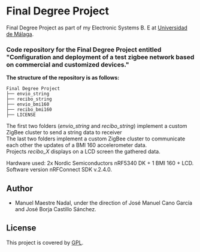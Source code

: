 # Final Degree Project

Final Degree Project as part of my Electronic Systems B. E at [Universidad de Málaga](https://www.uma.es/etsi-de-telecomunicacion/).

### Code repository for the Final Degree Project entitled "Configuration and deployment of a test zigbee network based on commercial and customized devices."

**The structure of the repository is as follows:**
```
Final Degree Project
├── envio_string
├── recibo_string
├── envio_bmi160
├── recibo_bmi160
├── LICENSE
``````
The first two folders (*envio_string* and *recibo_string*) implement a custom ZigBee cluster to send a string data to receiver <br>
The last two folders implement a custom ZigBee cluster to communicate each other the updates of a BMI 160 accelerometer data. <br>
Projects *recibo_X* displays on a LCD screen the gathered data. 

Hardware used: 2x Nordic Semiconductors nRF5340 DK + 1 BMI 160 + LCD. <br>
Software version nRFConnect SDK v.2.4.0.


## Author
- Manuel Maestre Nadal, under the direction of José Manuel Cano García and José Borja Castillo Sánchez.

## License
 This project is covered by [GPL](http://www.gnu.org/licenses/quick-guide-gplv3.html).
